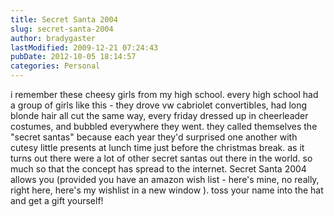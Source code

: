 ```yaml
---
title: Secret Santa 2004
slug: secret-santa-2004
author: bradygaster
lastModified: 2009-12-21 07:24:43
pubDate: 2012-10-05 18:14:57
categories: Personal
---
```


i remember these cheesy girls from my high school. every high school had a group of girls like this - they drove vw cabriolet convertibles, had long blonde hair all cut the same way, every friday dressed up in cheerleader costumes, and bubbled everywhere
they went. they called themselves the &quot;secret santas&quot; because each year they&apos;d surprised one another with cutesy little presents at lunch time just before the christmas break. as it turns out there were a lot of other secret santas out there in the world.
so much so that the concept has spread to the internet.
<a>Secret Santa 2004</a>  allows you (provided you have an amazon wish list -
<a>here&apos;s mine</a>,
<a>no really, right here</a>,
<a>here&apos;s my wishlist in a new window</a> ). toss your name into the hat and get a gift yourself!
